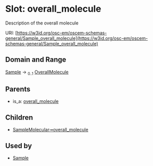 
# Slot: overall_molecule

Description of the overall molecule

URI: [https://w3id.org/osc-em/oscem-schemas-general/Sample_overall_molecule](https://w3id.org/osc-em/oscem-schemas-general/Sample_overall_molecule)


## Domain and Range

[Sample](Sample.md) &#8594;  <sub>0..1</sub> [OverallMolecule](OverallMolecule.md)

## Parents

 *  is_a: [overall_molecule](overall_molecule.md)

## Children

 *  [SampleMolecular➞overall_molecule](SampleMolecular_overall_molecule.md)

## Used by

 * [Sample](Sample.md)
